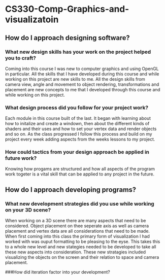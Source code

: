 # CS330-Comp-Graphics-and-visualizatoin

## How do I approach designing software?
### What new design skills has your work on the project helped you to craft?
<p>Coming into this course I was new to computer graphics and using OpenGL in particular. All the skills that I have developed during this
course and while working on this project are new skills to me. All the design skills from camera view, angle and movement to object rendering, transformations
and placement are new concepts to me that I developed through this course and while working on this project. </p>

### What design process did you follow for your project work?
 <p>Each module in this course built of the last. It began with learning about how to initalize and create a windown, then about the different kinds of shaders 
and their uses and how to set your vertex data and render objects and so on. As the class progressed I follow this process and build on my project every week adding
aspects from the weeks lessons to my project. </p>

### How could tactics from your design approach be applied in future work?
<p> Knowing how progams are structured and how all aspects of the program work togeter is a vital skill that can be applied to any project in the future. </p>

## How do I approach developing programs?
### What new development strategies did you use while working on your 3D scene?
<p>When working on a 3D scene there are many aspects that need to be considered. Object placement on thee seperate axis as well as camera placement and vertex data are all considerations that need to be made. When first coming into this class the primary form of visualization I had worked with was ouput formatting to be pleasing to the eyse. This takes this to a whole new level and new stategies needed to be developed to take all these new aspects into consideration. These new stratagies included visualizing the objects on the screen and their relation to space and camera placement.</p>

###How did iteration factor into your development?
<p> </p>
